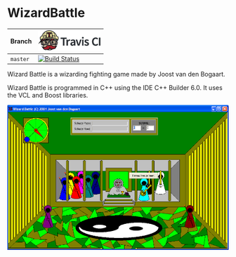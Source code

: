 # WizardBattle

Branch|[![Travis CI logo](pics/TravisCI.png)](https://travis-ci.org)
---|---
`master`|[![Build Status](https://travis-ci.org/richelbilderbeek/WizardBattle.svg?branch=master)](https://travis-ci.org/richelbilderbeek/WizardBattle)

Wizard Battle is a wizarding fighting game made by Joost van den Bogaart.
 
Wizard Battle is programmed in C++ using the IDE C++ Builder 6.0. It uses the VCL and Boost libraries.

![](pics/GameWizardBattle_1_0.png)
